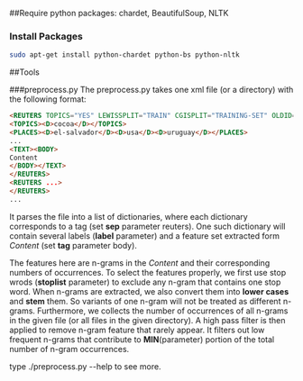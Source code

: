 ##Require
python packages: chardet, BeautifulSoup, NLTK


### Install Packages
```bash
sudo apt-get install python-chardet python-bs python-nltk
```


##Tools

###preprocess.py
The preprocess.py takes one xml file (or a directory) with the following format:

```html
<REUTERS TOPICS="YES" LEWISSPLIT="TRAIN" CGISPLIT="TRAINING-SET" OLDID="5544" NEWID="1">
<TOPICS><D>cocoa</D></TOPICS>
<PLACES><D>el-salvador</D><D>usa</D><D>uruguay</D></PLACES>
...
<TEXT><BODY>
Content
</BODY></TEXT>
</REUTERS>
<REUTERS ...>
</REUTERS>
...
```

It parses the file into a list of dictionaries, where each dictionary corresponds to a <REUTERS>
tag (set **sep** parameter reuters). One such dictionary will contain several labels (**label** parameter)
and a feature set extracted form *Content* (set **tag** parameter body). 

The features here are n-grams in the *Content* and their corresponding numbers of occurrences. To select the features properly, we first use stop wrods (**stoplist** parameter) to exclude any n-gram that contains one stop word.
When n-grams are extracted, we also convert them into **lower cases** and **stem** them. 
So variants of one n-gram will not be treated as different n-grams. 
Furthermore, we collects the number of occurrences of all n-grams in the given file 
(or all files in the given directory). A high pass filter is then applied to remove n-gram
feature that rarely appear. It filters out low frequent n-grams that 
contribute to **MIN**(parameter) portion of the total number of n-gram occurrences.

type ./preprocess.py --help to see more.

